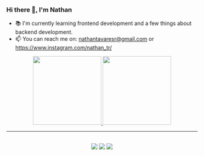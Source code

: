### Hi there 👋, I'm Nathan

- 📚 I'm currently learning frontend development and a few things about backend development.
- 📫 You can reach me on: nathantavaresr@gmail.com or https://www.instagram.com/nathan_tr/
<div align="center">
  <a href="https://github.com/nathantavaress">
  <img height="180em" src="https://github-readme-stats.vercel.app/api?username=nathantavaress&show_icons=true&theme=radical&include_all_commits=true&count_private=true"/>
  <img height="180em" src="https://github-readme-stats.vercel.app/api/top-langs/?username=nathantavaress&layout=compact&langs_count=7&theme=radical"/>
</div>
<div> 

<hr>
</br>
<div align="center">
  <a href="https://instagram.com/nathan_tr" target="_blank"><img src="https://img.shields.io/badge/-Instagram-%23E4405F?style=for-the-badge&logo=instagram&logoColor=white" target="_blank"></a>
  <a href = "mailto:nathantavaresra@gmail.com"><img src="https://img.shields.io/badge/-Gmail-%23333?style=for-the-badge&logo=gmail&logoColor=white" target="_blank"></a>
  <a href="https://www.linkedin.com/in/nathan-tavares-rocha-b45835213/" target="_blank"><img src="https://img.shields.io/badge/-LinkedIn-%230077B5?style=for-the-badge&logo=linkedin&logoColor=white" target="_blank"></a> 
 </div
 
</div>
